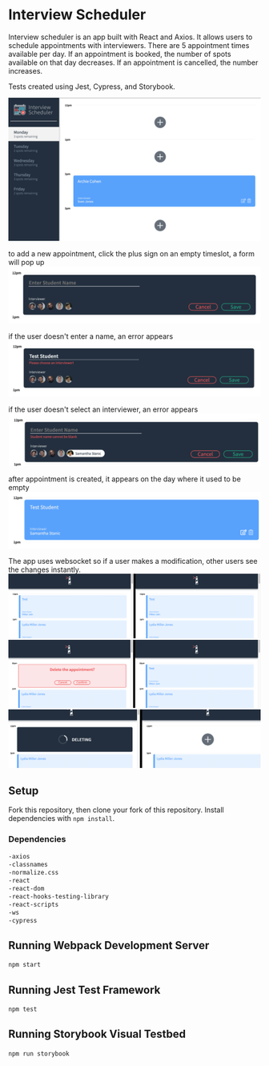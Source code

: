 # Interview Scheduler
Interview scheduler is an app built with React and Axios. It allows users to schedule appointments with interviewers. There are 5 appointment times available per day. If an appointment is booked, the number of spots available on that day decreases. If an appointment is cancelled, the number increases. 


Tests created using Jest, Cypress, and Storybook. 


!["screenshot of main page"](https://github.com/emi-hi/scheduler/blob/master/docs/main_app.png)

to add a new appointment, click the plus sign on an empty timeslot, a form will pop up
!["add a new appointment"](https://github.com/emi-hi/scheduler/blob/master/docs/add_appointment.png)

if the user doesn't enter a name, an error appears
!["error: enter a name"](https://github.com/emi-hi/scheduler/blob/master/docs/error_student.png)

if the user doesn't select an interviewer, an error appears
!["error: choose an interviewer](https://github.com/emi-hi/scheduler/blob/master/docs/error_interviewer.png)

after appointment is created, it appears on the day where it used to be empty
!["new appointment"](https://github.com/emi-hi/scheduler/blob/master/docs/confirmed_appointment.png)

 The app uses websocket so if a user makes a modification, other users see the changes instantly.
!["Two browsers looking at the same day"](https://github.com/emi-hi/scheduler/blob/master/docs/websocket_1.png)
!["one browser cancels"](https://github.com/emi-hi/scheduler/blob/master/docs/websocket_2.png)
!["The other browser instantly sees the change"](https://github.com/emi-hi/scheduler/blob/master/docs/websocket_3.png)

## Setup
Fork this repository, then clone your fork of this repository.
Install dependencies with `npm install`.

### Dependencies
    -axios
    -classnames
    -normalize.css
    -react
    -react-dom
    -react-hooks-testing-library
    -react-scripts
    -ws
    -cypress

## Running Webpack Development Server

```sh
npm start
```

## Running Jest Test Framework

```sh
npm test
```

## Running Storybook Visual Testbed

```sh
npm run storybook
```
